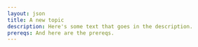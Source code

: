 ```yaml
---
layout: json
title: A new topic
description: Here's some text that goes in the description.
prereqs: And here are the prereqs.
---
```


